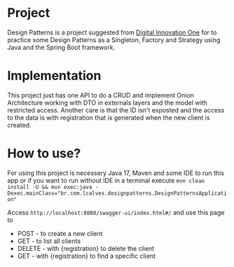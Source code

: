 
# Project

Design Patterns is a project suggested from [Digital Innovation One](https://dio.me) for to practice some Design Patterns as a Singleton, Factory and Strategy using Java and the Spring Boot framework.

# Implementation
This project just has one API to do a CRUD and implement Onion Architecture working with DTO in externals layers and the model with restricted access. Another care is that the ID isn't exposted and the access to the data is with registration that is generated when the new client is created.

# How to use?
For using this project is necessery Java 17, Maven and some IDE to run this app or if you want to run without IDE in a terminal execute ```mvn clean install -U && mvn exec:java -Dexec.mainClass="br.com.lcalves.designpatterns.DesignPatternsApplication"```

Access ```http://localhost:8080/swagger-ui/index.html#/``` and use this page to

- POST - to create a new client
- GET - to list all clients
- DELETE - with {registration} to delete the client
- GET - with {registration} to find a specific client